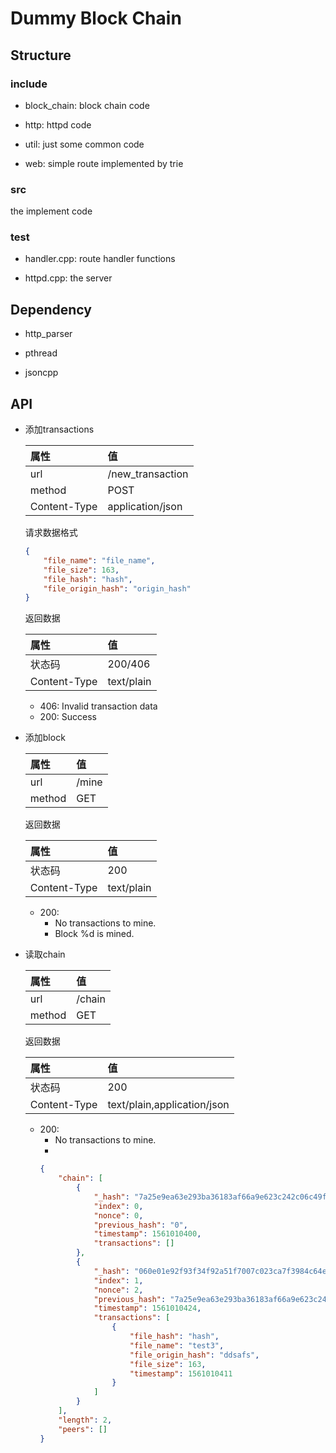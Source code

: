 # Dummy Block Chain

## Structure

### include

- block_chain: block chain code

- http: httpd code

- util: just some common code

- web: simple route implemented by trie

### src

the implement code

### test

- handler.cpp: route handler functions

- httpd.cpp: the server

## Dependency

- http_parser

- pthread

- jsoncpp

## API

- 添加transactions

    |属性|值|
    |:-----|:-----|
    |url|/new_transaction|
    |method|POST|
    |Content-Type|application/json|

    请求数据格式

    ```json
    {
        "file_name": "file_name", 
        "file_size": 163, 
        "file_hash": "hash", 
        "file_origin_hash": "origin_hash"
    }
    ```

    返回数据

    |属性|值|
    |:-----|:-----|
    |状态码|200/406|
    |Content-Type|text/plain|

    - 406: Invalid transaction data
    - 200: Success

- 添加block

    |属性|值|
    |:-----|:-----|
    |url|/mine|
    |method|GET|

    返回数据

    |属性|值|
    |:-----|:-----|
    |状态码|200|
    |Content-Type|text/plain|

    - 200:
        - No transactions to mine.
        - Block %d is mined.

- 读取chain

    |属性|值|
    |:-----|:-----|
    |url|/chain|
    |method|GET|

    返回数据

    |属性|值|
    |:-----|:-----|
    |状态码|200|
    |Content-Type|text/plain,application/json|
    
    - 200:
        - No transactions to mine.
        - 
        ```json
        {
            "chain": [
                {
                    "_hash": "7a25e9ea63e293ba36183af66a9e623c242c06c49fce2f5f1360f4370be67ba0",
                    "index": 0,
                    "nonce": 0,
                    "previous_hash": "0",
                    "timestamp": 1561010400,
                    "transactions": []
                },
                {
                    "_hash": "060e01e92f93f34f92a51f7007c023ca7f3984c64e6d4db889406ebc42940ba2",
                    "index": 1,
                    "nonce": 2,
                    "previous_hash": "7a25e9ea63e293ba36183af66a9e623c242c06c49fce2f5f1360f4370be67ba0",
                    "timestamp": 1561010424,
                    "transactions": [
                        {
                            "file_hash": "hash",
                            "file_name": "test3",
                            "file_origin_hash": "ddsafs",
                            "file_size": 163,
                            "timestamp": 1561010411
                        }
                    ]
                }
            ],
            "length": 2,
            "peers": []
        }
        ```